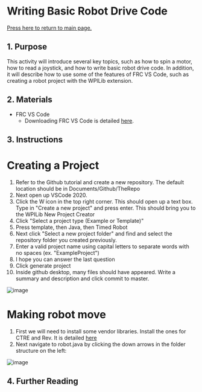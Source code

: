 # Writing Basic Robot Drive Code

[Press here to return to main page.](https://github.com/iron-claw-972/Curriculum2020)

## 1. Purpose

This activity will introduce several key topics, such as how to spin a motor, how to read a joystick, and how to write basic robot drive code. In addition, it will describe how to use some of the features of FRC VS Code, such as creating a robot project with the WPILib extension.

## 2. Materials

- FRC VS Code
  - Downloading FRC VS Code is detailed [here](https://github.com/iron-claw-972/Curriculum2020/blob/master/InstallingFrcPrereqs.md#frc-vscode).

## 3. Instructions

# Creating a Project

1. Refer to the Github tutorial and create a new repository. The default location should be in Documents/Github/TheRepo
2. Next open up VSCode 2020. 
3. Click the W icon in the top right corner. This should open up a text box. Type in "Create a new project" and press enter. This should bring you to the WPILib New Project Creator
4. Click "Select a project type (Example or Template)" 
5. Press template, then Java, then Timed Robot
6. Next click "Select a new project folder" and find and select the repository folder you created previously.
7. Enter a valid project name using capital letters to separate words with no spaces (ex. "ExampleProject")
8. I hope you can answer the last question
9. Click generate project
10. Inside github desktop, many files should have appeared. Write a summary and description and click commit to master.


![image](https://github.com/iron-claw-972/Curriculum2020/blob/master/images/commitcreatechanges.png)


# Making robot move

1. First we will need to install some vendor libraries. Install the ones for CTRE and Rev. It is detailed [here](https://github.com/iron-claw-972/Curriculum2020/blob/master/InstallingFrcPrereqs.md#vendor-libraries)
2. Next navigate to robot.java by clicking the down arrows in the folder structure on the left:

![image](https://github.com/iron-claw-972/Curriculum2020/blob/master/images/clickrobotdotjava.png)


## 4. Further Reading
